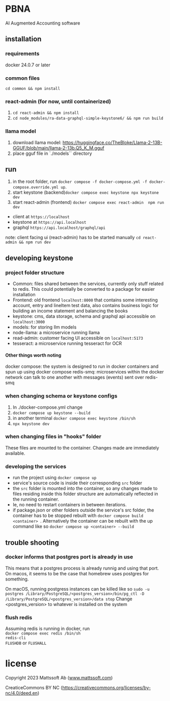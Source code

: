 # PBNA

AI Augmented Accounting software

## installation

### requirements
docker 24.0.7 or later

### common files
`cd common && npm install`

### react-admin (for now, until containerized)
1. `cd react-admin && npm install`
2. `cd node_modules/ra-data-graphql-simple-keystone6/ && npm run build`

### llama model
1. download llama model: https://huggingface.co/TheBloke/Llama-2-13B-GGUF/blob/main/llama-2-13b.Q5_K_M.gguf  
2. place gguf file in `./models`` directory  

## run
1) in the root folder, run `docker compose -f docker-compose.yml -f docker-compose.override.yml up`.
2) start keystone (backend)`docker compose exec keystone npx keystone dev`
3) start react-admin (frontend) `docker compose exec react-admin  npm run dev`

- client at `https://localhost` 
- keystone at `https://api.localhost`
- graphql `https://api.localhost/graphql/api` 


note: client facing ui (react-admin) has to be started manually `cd react-admin && npm run dev`

## developing keystone

### project folder structure

- Common: files shared between the services, currently only stuff related to redis. This could potentially be converted to a package for easier installation
- Frontend: old frontend `localhost:8000` that contains some interesting account, entry and lineItem test data, also contains business logic for  building an income statement and balancing the books
- keystone: cms, data storage, schema and graphql api accessible on `localhost:3000`
- models: for storing llm models
- node-llama: a microservice running llama
- read-admin: customer facing UI accessible on `localhost:5173`
- tesseract: a microservice running tesseract for OCR

#### Other things worth noting

docker compose: the system is designed to run in docker containers and spun up using docker compose 
redis-smq: microservices within the docker network can talk to one another with messages (events) sent over redis-smq

### when changing schema or keystone configs
1. In ./docker-compose.yml change 
1. `docker compose up keystone --build`
2. in another terminal `docker compose exec keystone /bin/sh`
3. `npx keystone dev`

### when changing files in "hooks" folder
These files are mounted to the container. Changes made are immediately available. 


### developing the services
- run the project using `docker compose up`
- service's source code is inside their corresponding `src` folder
- the `src` folder is mounted into the container, so any changes made to files residing inside this folder structure
  are automatically reflected in the running container.
- Ie, no need to restart containers in between iterations.
- if package.json or other folders outside the service's src folder, the container has to be stopped rebuilt with `docker compose build <container> `. Alternatively the container can be rebuilt with the up command like so `docker compose up <container> --build`




## trouble shooting

### docker informs that postgres port is already in use
This means that a postgres process is already runnig and using that port. On macos, it seems to be 
the case that homebrew uses postgres for something.

On macOS, running postgress instances can be killed like so
`sudo -u postgres /Library/PostgreSQL/<postgres_version>/bin/pg_ctl -D /Library/PostgreSQL/<postgres_version>/data stop`
Change <postgres_version> to whatever is installed on the system


### flush redis
Assuming redis is running in docker, run  
`docker compose exec redis /bin/sh`  
`redis-cli`  
`FLUSHDB` or `FLUSHALL`


# license
Copyright 2023 Mattssoft Ab (www.mattssoft.com)

CreaticeCommons BY NC 
(https://creativecommons.org/licenses/by-nc/4.0/deed.en)
